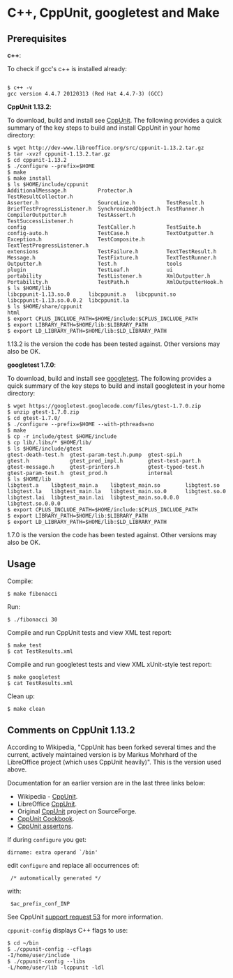 C++, CppUnit, googletest and Make
=================================

Prerequisites
-------------

**c++**:

To check if gcc's c++ is installed already:

```

$ c++ -v
gcc version 4.4.7 20120313 (Red Hat 4.4.7-3) (GCC) 
```

**CppUnit 1.13.2**:

To download, build and install see [CppUnit](http://www.freedesktop.org/wiki/Software/cppunit/). The following provides a quick summary of the key steps to build and install CppUnit in your home directory:

```
$ wget http://dev-www.libreoffice.org/src/cppunit-1.13.2.tar.gz
$ tar -xvzf cppunit-1.13.2.tar.gz
$ cd cppunit-1.13.2
$ ./configure --prefix=$HOME
$ make
$ make install 
$ ls $HOME/include/cppunit
AdditionalMessage.h          Protector.h           TestResultCollector.h
Asserter.h                   SourceLine.h          TestResult.h
BriefTestProgressListener.h  SynchronizedObject.h  TestRunner.h
CompilerOutputter.h          TestAssert.h          TestSuccessListener.h
config                       TestCaller.h          TestSuite.h
config-auto.h                TestCase.h            TextOutputter.h
Exception.h                  TestComposite.h       TextTestProgressListener.h
extensions                   TestFailure.h         TextTestResult.h
Message.h                    TestFixture.h         TextTestRunner.h
Outputter.h                  Test.h                tools
plugin                       TestLeaf.h            ui
portability                  TestListener.h        XmlOutputter.h
Portability.h                TestPath.h            XmlOutputterHook.h
$ ls $HOME/lib
libcppunit-1.13.so.0      libcppunit.a   libcppunit.so
libcppunit-1.13.so.0.0.2  libcppunit.la
$ ls $HOME/share/cppunit
html
$ export CPLUS_INCLUDE_PATH=$HOME/include:$CPLUS_INCLUDE_PATH
$ export LIBRARY_PATH=$HOME/lib:$LIBRARY_PATH
$ export LD_LIBRARY_PATH=$HOME/lib:$LD_LIBRARY_PATH
```

1.13.2 is the version the code has been tested against. Other versions may also be OK.

**googletest 1.7.0**:

To download, build and install see [googletest](https://code.google.com/p/googletest/).  The following provides a quick summary of the key steps to build and install googletest in your home directory:

```
$ wget https://googletest.googlecode.com/files/gtest-1.7.0.zip
$ unzip gtest-1.7.0.zip 
$ cd gtest-1.7.0/
$ ./configure --prefix=$HOME --with-pthreads=no
$ make
$ cp -r include/gtest $HOME/include
$ cp lib/.libs/* $HOME/lib/
$ ls $HOME/include/gtest
gtest-death-test.h  gtest-param-test.h.pump  gtest-spi.h
gtest.h             gtest_pred_impl.h        gtest-test-part.h
gtest-message.h     gtest-printers.h         gtest-typed-test.h
gtest-param-test.h  gtest_prod.h             internal
$ ls $HOME/lib
libgtest.a    libgtest_main.a    libgtest_main.so        libgtest.so
libgtest.la   libgtest_main.la   libgtest_main.so.0      libgtest.so.0
libgtest.lai  libgtest_main.lai  libgtest_main.so.0.0.0  libgtest.so.0.0.0
$ export CPLUS_INCLUDE_PATH=$HOME/include:$CPLUS_INCLUDE_PATH
$ export LIBRARY_PATH=$HOME/lib:$LIBRARY_PATH
$ export LD_LIBRARY_PATH=$HOME/lib:$LD_LIBRARY_PATH
```

1.7.0 is the version the code has been tested against. Other versions may also be OK.

Usage
-----

Compile:

```
$ make fibonacci
```

Run:

```
$ ./fibonacci 30
```

Compile and run CppUnit tests and view XML test report:

```
$ make test
$ cat TestResults.xml 
```

Compile and run googletest tests and view XML xUnit-style test report:

```
$ make googletest
$ cat TestResults.xml 
```

Clean up:

```
$ make clean
```

Comments on CppUnit 1.13.2
--------------------------

According to Wikipedia, "CppUnit has been forked several times and the current, actively maintained version is by Markus Mohrhard of the LibreOffice project (which uses CppUnit heavily)". This is the version used above.

Documentation for an earlier version are in the last three links below:

* Wikipedia - [CppUnit](http://en.wikipedia.org/wiki/CppUnit).
* LibreOffice [CppUnit](http://www.freedesktop.org/wiki/Software/cppunit/).
* Original [CppUnit](http://sourceforge.net/apps/mediawiki/cppunit/index.php?title=Main_Page) project on SourceForge.
* [CppUnit Cookbook](http://cppunit.sourceforge.net/doc/1.11.6/cppunit_cookbook.html).
* [CppUnit assertons](http://cppunit.sourceforge.net/doc/1.11.6/group___assertions.html).

If during `configure` you get:

```
dirname: extra operand `/bin'
```

edit `configure` and replace all occurrences of:

```
 /* automatically generated */
```

with:

```
 $ac_prefix_conf_INP
```

See CppUnit [support request 53](http://sourceforge.net/p/cppunit/support-requests/53/) for more information.

`cppunit-config` displays C++ flags to use:

```
$ cd ~/bin
$ ./cppunit-config --cflags
-I/home/user/include
$ ./cppunit-config --libs
-L/home/user/lib -lcppunit -ldl
```
